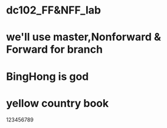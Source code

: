 # dc102_FF&NFF_lab
# we'll use master,Nonforward & Forward for branch
# BingHong is god
# yellow country book



123456789
